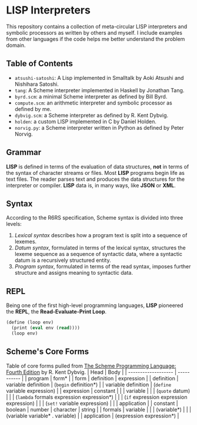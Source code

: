 # LISP Interpreters

This repository contains a collection of meta-circular LISP interpreters and symbolic processors
as written by others and myself. I include examples from other languages if the code helps me better
understand the problem domain.

## Table of Contents
- `atsushi-satoshi`: A Lisp implemented in Smalltalk by Aoki Atsushi and Nishihara Satoshi.
- `tang`: A Scheme interpreter implemented in Haskell by Jonathan Tang.
- `byrd.scm`: a minimal Scheme interpreter as defined by Bill Byrd.
- `compute.scm`: an arithmetic interpreter and symbolic processor as defined by me.
- `dybvig.scm`: a Scheme interpreter as defined by R. Kent Dybvig.
- `holden`: a custom LISP implemented in C by Daniel Holden.
- `norvig.py`: a Scheme interpreter written in Python as defined by Peter Norvig.

## Grammar
**LISP** is defined in terms of the evaluation of data structures, **not** in terms of the syntax of character streams or files.
Most **LISP** programs begin life as text files. The reader parses text and produces the data structures for the interpreter or compiler. 
**LISP** data is, in many ways, like **JSON** or **XML**.

## Syntax

According to the R6RS specification, Scheme syntax is divided into three levels:

1. *Lexical syntax* describes how a program text is split into a sequence of lexemes.
2. *Datum syntax*, formulated in terms of the lexical syntax, structures the lexeme 
   sequence as a sequence of syntactic data, where a syntactic datum is a 
   recursively structured entity.
3. *Program syntax*, formulated in terms of the read syntax, imposes further 
   structure and assigns meaning to syntactic data.

## REPL

Being one of the first high-level programming languages, **LISP** pioneered the **REPL**, the **Read-Evaluate-Print Loop**.

```scheme
(define (loop env)
  (print (eval env (read))))
  (loop env)
```

## Scheme's Core Forms
Table of core forms pulled from [The Scheme Programming Language: Fourth Edition](https://www.scheme.com/tspl4/) by R. Kent Dybvig.
| Head                | Body        |
| ------------------- | ----------- |
| program             | form\* |
| form                | definition \| expression |
| definition          | variable definition \| (`begin` definition\*) |
| variable definition | (`define` variable expression) |
| expression          | constant |
|                     | variable |
|                     | (`quote` datum) |
|                     | (`lambda` formals expression expression\*) |
|                     | (`if` expression expression expression) |
|                     | (`set!` variable expression) |
|                     | application |
| constant            | boolean \| number \| character \| string |
| formals             | variable |
|                     | (variable\*) |
|                     | (variable variable\* . variable) |
| application         | (expression expression\*) |
